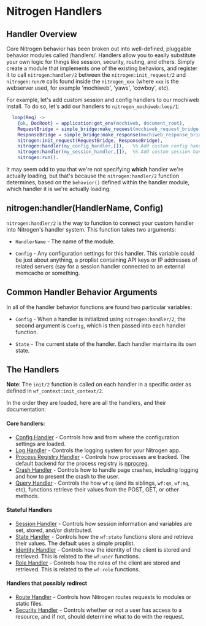 
# Nitrogen Handlers

## Handler Overview

Core Nitrogen behavior has been broken out into well-defined, pluggable 
behavior modules called /handlers/. Handlers allow you to easily substitute
your own logic for things like session, security, routing, and others. Simply
create a module that implements one of the existing behaviors, and register it
to call `nitrogen:handler/2` between the `nitrogen:init_request/2` and
`nitrogen:run/0` calls found inside the `nitrogen_xxx` (where `xxx` is the
webserver used, for example 'mochiweb', 'yaws', 'cowboy', etc).

For example, let's add custom session and config handlers to our mochiweb
install. To do so, let's add our handlers to  `nitrogen_mochiweb:loop/1`:

```erlang
  loop(Req) ->
    {ok, DocRoot} = application:get_env(mochiweb, document_root),
    RequestBridge = simple_bridge:make_request(mochiweb_request_bridge, Req),
    ResponseBridge = simple_bridge:make_response(mochiweb_response_bridge, {Req, DocRoot}),
    nitrogen:init_request(RequestBridge, ResponseBridge),
    nitrogen:handler(my_config_handler,[]),   %% Add custom config handler
    nitrogen:handler(my_session_handler,[]),  %% Add custom session handler
    nitrogen:run().

```

It may seem odd to you that we're not specifying **which** handler we're actually
loading, but that's because the `nitrogen:handler/2` function determines,
based on the `behavior()` defined within the handler module, which handler it
is we're actually loading.

## nitrogen:handler(HandlerName, Config)

`nitrogen:handler/2` is the way to function to connect your custom handler into
Nitrogen's handler system. This function takes two arguments:

 *  `HandlerName` - The name of the module.

 *  `Config` - Any configuration settings for this handler. This variable
      could be just about anything, a proplist containing API keys or IP
      addresses of related servers (say for a session handler connected to
      an external memcache or something.

## Common Handler Behavior Arguments

In all of the handler behavior functions are found two particular variables:

 *  `Config` - When a handler is initialized using `nitrogen:handler/2`, the
      second argument is `Config`, which is then passed into each handler
      function.

 *  `State` - The current state of the handler. Each handler maintains its own
      state.

## The Handlers

  **Note**: The `init/2` function is called on each handler in a specific order
  as defined in `wf_context:init_context/2`.

  In the order they are loaded, here are all the handlers, and their
  documentation:

#### Core handlers:
 *  [Config Handler](handler_config.md) - Controls how and from where the
      configuration settings are loaded.
 *  [Log Handler](log.md) - Controls the logging system for your
      Nitrogen app.
 *  [Process Registry Handler](process_registry.md) - Controls
      how processes are tracked. The default backend for the process registry
      is [nprocreg](https://github.com/nitrogen/nprocreg).
 *  [Crash Handler](crash.md) - Controls how to handle page
      crashes, including logging and how to present the crash to the user.
 *  [Query Handler](query.md) - Controls the how `wf:q` (and its
      siblings, `wf:qs`, `wf:mq`, etc), functions retrieve their values from the
      POST, GET, or other methods.

#### Stateful Handlers
 *  [Session Handler](session.md) - Controls how session
      information and variables are set, stored, and/or distributed.
 *  [State Handler](state.md) - Controls how the `wf:state`
      functions store and retrieve their values. The default uses a simple
      proplist.
 *  [Identity Handler](identity.md) - Controls how the identity
      of the client is stored and retrieved. This is related to the `wf:user`
      functions.
 *  [Role Handler](role.md) - Controls how the roles of the
      client are stored and retrieved. This is related to the `wf:role`
      functions.

#### Handlers that possibly redirect
 *  [Route Handler](route.md) - Controls how Nitrogen routes
      requests to modules or static files.
 *  [Security Handler](security.md) - Controls whether or not a user
      has access to a resource, and if not, should determine what to do with
      the request.
